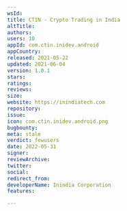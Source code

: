 ```yaml
---
wsId: 
title: CTIN - Crypto Trading in India
altTitle: 
authors: 
users: 10
appId: com.ctin.inidev.android
appCountry: 
released: 2021-05-22
updated: 2021-06-04
version: 1.0.1
stars: 
ratings: 
reviews: 
size: 
website: https://inindiatech.com
repository: 
issue: 
icon: com.ctin.inidev.android.png
bugbounty: 
meta: stale
verdict: fewusers
date: 2022-05-31
signer: 
reviewArchive: 
twitter: 
social: 
redirect_from: 
developerName: Inindia Corporation
features: 

---
```


